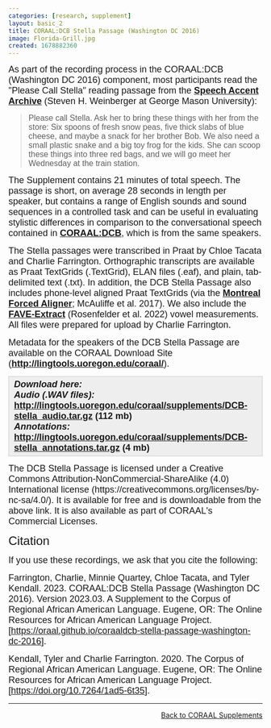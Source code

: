 ```yaml
---
categories: [research, supplement]
layout: basic_2
title: CORAAL:DCB Stella Passage (Washington DC 2016)
image: Florida-Grill.jpg
created: 1678882360
---
```

<p><span style="font-family:Arial,Helvetica,sans-serif;"><span style="font-size:18px;">As part of the recording process in the CORAAL:DCB (Washington DC 2016) component, most participants read the "Please Call Stella" reading passage from the <strong><a href="http://accent.gmu.edu/index.php" target="_blank">Speech Accent Archive</a></strong> (Steven H. Weinberger at George Mason University):</span></span></p><blockquote><p><span style="font-size:16px;"><span style="font-family:Arial,Helvetica,sans-serif;">Please call Stella. Ask her to bring these things with her from the store: Six spoons of fresh snow peas, five thick slabs of blue cheese, and maybe a snack for her brother Bob. We also need a small plastic snake and a big toy frog for the kids. She can scoop these things into three red bags, and we will go meet her Wednesday at the train station. </span></span></p></blockquote><p><span style="font-size:18px;"><span style="font-family:Arial,Helvetica,sans-serif;">The Supplement contains 21 minutes of total speech. The passage is short, on average 28 seconds in length per speaker,&nbsp;but contains a range of English sounds and sound sequences in a controlled task and&nbsp;can be useful in evaluating stylistic differences in comparison to the conversational speech contained in <strong><a href="components#DCB">CORAAL:DCB</a></strong>, which is from the same speakers.</span></span></p><p><span style="font-size:18px;"><span style="font-family:Arial,Helvetica,sans-serif;">The Stella passages were transcribed in Praat by Chloe Tacata and Charlie Farrington. Orthographic transcripts are available as Praat TextGrids (.TextGrid), ELAN files (.eaf), and plain, tab-delimited text (.txt). In addition, the DCB Stella Passage also includes phone-level aligned Praat TextGrids (via the <strong><a href="https://montreal-forced-aligner.readthedocs.io/" target="_blank">Montreal Forced Aligner</a></strong>; McAuliffe et al. 2017). We also include the <strong><a href="https://github.com/JoFrhwld/FAVE" target="_blank">FAVE-Extract</a></strong> (Rosenfelder et al. 2022) vowel measurements.</span> <span style="font-family:Arial,Helvetica,sans-serif;">All files were prepared for upload by Charlie Farrington.</span></span></p><p><span style="font-size:18px;"><span style="font-family:Arial,Helvetica,sans-serif;">Metadata for the speakers of the DCB Stella Passage are available on the CORAAL Download Site (<strong><a href="http://lingtools.uoregon.edu/coraal/" target="_blank">http://lingtools.uoregon.edu/coraal/</a></strong>).</span></span></p><div style="background:#eeeeee;border:1px solid #cccccc;padding:5px 10px;"><strong><em><span style="font-family:Arial,Helvetica,sans-serif;"><span style="font-size:18px;">Download here:<br>Audio (.WAV files): </span></span></em><span style="font-family:Arial,Helvetica,sans-serif;"><span style="font-size:18px;"><a href="http://lingtools.uoregon.edu/coraal/supplements/DCB-stella_audio.tar.gz">http://lingtools.uoregon.edu/coraal/supplements/DCB-stella_audio.tar.gz</a> (112 mb)<br><em>Annotations: </em><a href="http://lingtools.uoregon.edu/coraal/supplements/DCB-stella_annotations.tar.gz">http://lingtools.uoregon.edu/coraal/supplements/DCB-stella_annotations.tar.gz</a> (4 mb)</span></span></strong></div><p><span style="font-size:18px;"><span style="font-family:Arial,Helvetica,sans-serif;">The DCB Stella Passage is licensed under a Creative Commons Attribution-NonCommercial-ShareAlike (4.0) International license (https://creativecommons.org/licenses/by-nc-sa/4.0/). It is available for free and is downloadable from the above link. It is also available as part of CORAAL's Commercial Licenses.</span></span></p><p><span style="font-family:Trebuchet MS,Helvetica,sans-serif;"><span style="font-size:24px;">Citation</span></span></p><p><span style="font-family:Arial,Helvetica,sans-serif;"><span style="font-size:18px;">If you use these recordings, we ask that you cite the following:</span></span></p><p><span style="font-family:Arial,Helvetica,sans-serif;"><span style="font-size:18px;">Farrington, Charlie, Minnie Quartey, Chloe Tacata, and Tyler Kendall. 2023. CORAAL:DCB Stella Passage (Washington DC 2016). Version 2023.03. A Supplement to the Corpus of Regional African American Language. Eugene, OR: The Online Resources for African American Language Project. [<a href="https://oraal.github.io/coraaldcb-stella-passage-washington-dc-2016">https://oraal.github.io/coraaldcb-stella-passage-washington-dc-2016</a>].</span></span></p><p><span style="font-family:Arial,Helvetica,sans-serif;"><span style="font-size:18px;">Kendall, Tyler and Charlie Farrington. 2020. The Corpus of Regional African American Language. Eugene, OR: The Online Resources for African American Language Project. [</span></span><span style="font-size:18px;"><span style="font-family:Arial,Helvetica,sans-serif;"><a href="https://doi.org/10.7264/1ad5-6t35">https://doi.org/10.7264/1ad5-6t35</a>].</span></span></p><hr><p style="text-align: right;"><a class="cta-button cta-button--standard text--uppercase" href=".">Back to CORAAL Supplements</a></p>

